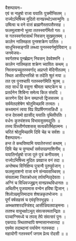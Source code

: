 वैशम्पायनः-  
एवं स नाहुषो राजा ययातिः पुत्रमीप्सितम् ।  
राज्येऽभिषिच्य मुदितो वानप्रस्थोऽभवन्मुनिः ॥  
उषित्वा च वने वासं ब्राह्मणैस्तापसैस्सह ।  
फलमूलाशनो भूत्वा ततस्स्वर्गमितो गतः ॥  
स गतस्स्वर्गवासार्थं निवसन् सुखमुत्तमम् ।  
कालेन नातिमहता पुनश्शक्रेण पातितः ।  
साधुभिस्सङ्गतिं लब्ध्वा पुनस्स्वर्गमुपेयिवान् ॥  
जनमेजयः-  
स्वर्गतश्च पुनर्ब्रह्मन् निवसन् देववेश्मनि ।  
कालेन नातिमहता शक्रेण च्यावितः कथम् ॥  
निवसन्प्रच्युतस्स्वर्गाद् अप्राप्तो मेदिनीतलम् ।  
स्थित आसीदन्तरिक्षे स तदेति श्रुतं मया ॥  
तत एव पुनश्चापि गतस्स्वर्गमिति श्रुतम् ॥  
तदा सार्धं हि वसुना श्रीमता चाष्टकेन च ।  
प्रतर्दनेन शिबिना समेत्य किल संसदि ।  
कारणेन दिवं केन सम्प्राप्तो द्विजसत्तम ॥  
सर्वमेतदशेषेण श्रोतुमिच्छामि तत्त्वतः ।  
कथ्यमानं त्वया विप्र विप्रर्षिगणसन्निधौ ॥  
राज देवसमो ह्यासीद् ययातिः पृथिवीपतिः ।  
वर्धनः कुरुवंशस्य विभावसुसमद्युतिः ॥  
तस्य विस्तीर्णयशसस् सत्यकीर्तेर्महात्मनः ।  
चरितं श्रोतुमिच्छामि दिवि चेह च सर्वशः ॥  
वैशम्पायनः-  
हन्त ते कथयिष्यामि ययातेरुत्तरां कथाम् ।  
दिवि चेह च पुण्यार्थां सर्वपापप्रणाशिनीम् ॥  
ययातिर्नाहुषो राजा पूरुं पुत्रं कनीयसम् ।  
राज्येऽभिषिच्य मुदितः प्रवव्राज वनं तदा ॥  
अन्तेष्वथ विनिक्षिप्य पुत्रान्वै पुरुपूर्वजान् ।  
फलमूलाशनो राजा वने संन्यवसच्चिरम् ॥  
संयतात्मा जितक्रोधस् तर्पयन्पितृदेवताः ।  
अग्निं च विधिवज्जुह्वन् वानप्रस्थविधानतः ॥  
अथितीन् पूजयामास वन्येन हविषा द्विजान् ।  
शिलोञ्छवृत्तिमादाय शेषान्नकृतभोजनः ॥  
पूर्णं वर्षसहस्रं च एवंवृत्तिरभून्नृपः ।  
अब्भक्षश्शरदस्त्रिंशद् आसीन्नियतवाङ्मनाः ।  
ततश्च वायुभक्षोऽभूत् संवत्सरमतान्द्रितः ॥  
पञ्चाग्निमध्ये च तपस् तेपे संवत्सरं पुनः ।  
एकपादः स्थितश्चापि षण्मासानभवत्तदा ॥  
एवमेव तदाब्दानां पर्यायेण गतस्सदा ।  
महायोगी गतस्स्वर्गं जगाम प्रेत्य रोदसी ॥ ॥  
